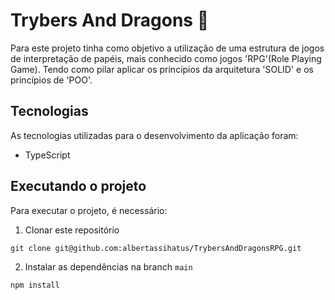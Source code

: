 # Trybers And Dragons :dragon_face:

Para este projeto tinha como objetivo a utilização de uma estrutura de jogos de interpretação de papéis, mais conhecido como jogos 'RPG'(Role Playing Game). Tendo como pilar aplicar os princípios da arquitetura 'SOLID' e os princípios de 'POO'.


## Tecnologias
As tecnologias utilizadas para o desenvolvimento da aplicação foram:
- TypeScript

## Executando o projeto
Para executar o projeto, é necessário:

1. Clonar este repositório
  ```
  git clone git@github.com:albertassihatus/TrybersAndDragonsRPG.git
  ```
2. Instalar as dependências na branch `main`
  ```
  npm install
  ```

